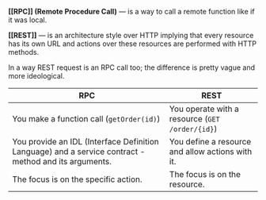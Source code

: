 **[[RPC]] (Remote Procedure Call)** — is a way to call a remote function like if it was local.

**[[REST]]** — is an architecture style over HTTP implying that every resource has its own URL and actions over these resources are performed with HTTP methods.

In a way REST request is an RPC call too; the difference is pretty vague and more ideological.

| RPC                                                                                                   | REST                                             |
| ----------------------------------------------------------------------------------------------------- | ------------------------------------------------ |
| You make a function call (`getOrder(id)`)                                                             | You operate with a resource (`GET /order/{id}`)  |
| You provide an IDL (Interface Definition Language) and a service contract - method and its arguments. | You define a resource and allow actions with it. |
| The focus is on the specific action.                                                                  | The focus is on the resource.                    |
